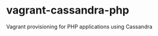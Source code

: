 vagrant-cassandra-php
=====================

Vagrant provisioning for PHP applications using Cassandra
